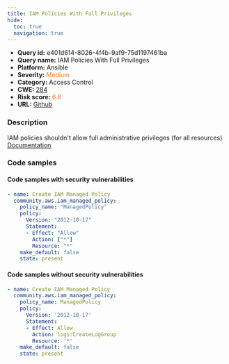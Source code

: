 ```yaml
---
title: IAM Policies With Full Privileges
hide:
  toc: true
  navigation: true
---
```


<style>
  .highlight .hll {
    background-color: #ff171742;
  }
  .md-content {
    max-width: 1100px;
    margin: 0 auto;
  }
</style>

-   **Query id:** e401d614-8026-4f4b-9af9-75d1197461ba
-   **Query name:** IAM Policies With Full Privileges
-   **Platform:** Ansible
-   **Severity:** <span style="color:#ff7213">Medium</span>
-   **Category:** Access Control
-   **CWE:** <a href="https://cwe.mitre.org/data/definitions/284.html" onclick="newWindowOpenerSafe(event, 'https://cwe.mitre.org/data/definitions/284.html')">284</a>
-   **Risk score:** <span style="color:#ff7213">6.8</span>
-   **URL:** [Github](https://github.com/Checkmarx/kics/tree/master/assets/queries/ansible/aws/iam_policies_with_full_privileges)

### Description
IAM policies shouldn't allow full administrative privileges (for all resources)<br>
[Documentation](https://docs.ansible.com/ansible/latest/collections/community/aws/iam_managed_policy_module.html)

### Code samples
#### Code samples with security vulnerabilities
```yaml title="Positive test num. 1 - yaml file" hl_lines="4"
- name: Create IAM Managed Policy
  community.aws.iam_managed_policy:
    policy_name: "ManagedPolicy"
    policy:
      Version: "2012-10-17"
      Statement:
      - Effect: "Allow"
        Action: ["*"]
        Resource: "*"
    make_default: false
    state: present

```


#### Code samples without security vulnerabilities
```yaml title="Negative test num. 1 - yaml file"
- name: Create IAM Managed Policy
  community.aws.iam_managed_policy:
    policy_name: ManagedPolicy
    policy:
      Version: '2012-10-17'
      Statement:
      - Effect: Allow
        Action: logs:CreateLogGroup
        Resource: '*'
    make_default: false
    state: present

```

